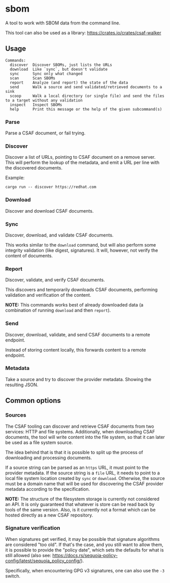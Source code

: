# sbom

A tool to work with SBOM data from the command line.

This tool can also be used as a library: <https://crates.io/crates/csaf-walker>

## Usage

```
Commands:
  discover  Discover SBOMs, just lists the URLs
  download  Like `sync`, but doesn't validate
  sync      Sync only what changed
  scan      Scan SBOMs
  report    Analyze (and report) the state of the data
  send      Walk a source and send validated/retrieved documents to a sink
  scoop     Walk a local directory (or single file) and send the files to a target without any validation
  inspect   Inspect SBOMs
  help      Print this message or the help of the given subcommand(s)
```

### Parse

Parse a CSAF document, or fail trying.

### Discover

Discover a list of URLs, pointing to CSAF document on a remove server. This will perform the lookup of the metadata,
and emit a URL per line with the discovered documents.

Example:

```
cargo run -- discover https://redhat.com
```

### Download

Discover and download CSAF documents.

### Sync

Discover, download, and validate CSAF documents.

This works similar to the `download` command, but will also perform some integrity validation (like digest, signatures).
It will, however, not verify the content of documents.

### Report

Discover, validate, and verify CSAF documents.

This discovers and temporarily downloads CSAF documents, performing validation and verification of the content.

**NOTE:** This commands works best of already downloaded data (a combination of running `download` and then `report`).

### Send

Discover, download, validate, and send CSAF documents to a remote endpoint.

Instead of storing content locally, this forwards content to a remote endpoint.

### Metadata

Take a source and try to discover the provider metadata. Showing the resulting JSON.

## Common options

### Sources

The CSAF tooling can discover and retrieve CSAF documents from two services: HTTP and file systems. Additionally,
when downloading CSAF documents, the tool will write content into the file system, so that it can later be used
as a file system source.

The idea behind that is that it is possible to split up the process of downloading and processing documents.

If a source string can be parsed as an `https` URL, it must point to the provider metadata. If the source string is
a `file` URL, it needs to point to a local file system location created by `sync` or `download`. Otherwise, the source
must be a domain name that will be used for discovering the CSAF provider metadata according to the specification.

**NOTE:** The structure of the filesystem storage is currently not considered an API. It is only guaranteed that
whatever is store can be read back by tools of the same version. Also, is it currently not a format which can be
hosted directly as a new CSAF repository.

### Signature verification

When signatures get verified, it may be possible that signature algorithms are considered "too old". If that's the case,
and you still want to allow them, it is possible to provide the "policy date", which sets the defaults for what is
still allowed (also see: <https://docs.rs/sequoia-policy-config/latest/sequoia_policy_config/>).

Specifically, when encountering GPG v3 signatures, one can also use the `-3` switch.
